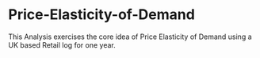 # Price-Elasticity-of-Demand
This Analysis exercises the core idea of Price Elasticity of Demand using a UK based Retail log for one year.
